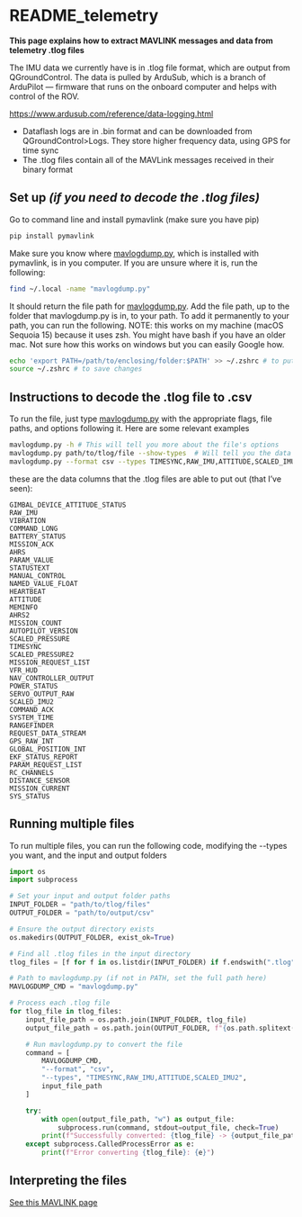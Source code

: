 # README_telemetry

**This page explains how to extract MAVLINK messages and data from telemetry .tlog files**

The IMU data we currently have is in .tlog file format, which are output from QGroundControl. The data is pulled by ArduSub, which is a branch of ArduPilot — firmware that runs on the onboard computer and helps with control of the ROV. 

https://www.ardusub.com/reference/data-logging.html

- Dataflash logs are in .bin format and can be downloaded from QGroundControl>Logs. They store higher frequency data, using GPS for time sync
- The .tlog files contain all of the MAVLink messages received in their binary format

## Set up *(if you need to decode the .tlog files)*

Go to command line and install pymavlink (make sure you have pip)

```bash
pip install pymavlink
```

Make sure you know where [mavlogdump.py](http://mavlogdump.py), which is installed with pymavlink, is in you computer. If you are unsure where it is, run the following:

```bash
find ~/.local -name "mavlogdump.py"
```

It should return the file path for [mavlogdump.py](http://mavlogdump.py). Add the file path, up to the folder that mavlogdump.py is in, to your path. To add it permanently to your path, you can run the following. NOTE: this works on my machine (macOS Sequoia 15) because it uses zsh. You might have bash if you have an older mac. Not sure how this works on windows but you can easily Google how. 

```bash
echo 'export PATH=/path/to/enclosing/folder:$PATH' >> ~/.zshrc # to put this in your terminal path file
source ~/.zshrc # to save changes
```

## Instructions to decode the .tlog file to .csv

To run the file, just type [mavlogdump.py](http://mavlogdump.py) with the appropriate flags, file paths, and options following it. Here are some relevant examples

```bash
mavlogdump.py -h # This will tell you more about the file's options
mavlogdump.py path/to/tlog/file --show-types  # Will tell you the data columns that the tlog file has
mavlogdump.py --format csv --types TIMESYNC,RAW_IMU,ATTITUDE,SCALED_IMU2,GPS_RAW_INT,GLOBAL_POSITION_INT  path/to/file.tlog > output/path/file.csv #This will put out these types into an output .csv file  
```

these are the data columns that the .tlog files are able to put out (that I’ve seen):

```
GIMBAL_DEVICE_ATTITUDE_STATUS
RAW_IMU
VIBRATION
COMMAND_LONG
BATTERY_STATUS
MISSION_ACK
AHRS
PARAM_VALUE
STATUSTEXT
MANUAL_CONTROL
NAMED_VALUE_FLOAT
HEARTBEAT
ATTITUDE
MEMINFO
AHRS2
MISSION_COUNT
AUTOPILOT_VERSION
SCALED_PRESSURE
TIMESYNC
SCALED_PRESSURE2
MISSION_REQUEST_LIST
VFR_HUD
NAV_CONTROLLER_OUTPUT
POWER_STATUS
SERVO_OUTPUT_RAW
SCALED_IMU2
COMMAND_ACK
SYSTEM_TIME
RANGEFINDER
REQUEST_DATA_STREAM
GPS_RAW_INT
GLOBAL_POSITION_INT
EKF_STATUS_REPORT
PARAM_REQUEST_LIST
RC_CHANNELS
DISTANCE_SENSOR
MISSION_CURRENT
SYS_STATUS
```

## Running multiple files

To run multiple files, you can run the following code, modifying the --types you want, and the input and output folders
```python
import os
import subprocess

# Set your input and output folder paths
INPUT_FOLDER = "path/to/tlog/files"
OUTPUT_FOLDER = "path/to/output/csv"

# Ensure the output directory exists
os.makedirs(OUTPUT_FOLDER, exist_ok=True)

# Find all .tlog files in the input directory
tlog_files = [f for f in os.listdir(INPUT_FOLDER) if f.endswith(".tlog")]

# Path to mavlogdump.py (if not in PATH, set the full path here)
MAVLOGDUMP_CMD = "mavlogdump.py"

# Process each .tlog file
for tlog_file in tlog_files:
    input_file_path = os.path.join(INPUT_FOLDER, tlog_file)
    output_file_path = os.path.join(OUTPUT_FOLDER, f"{os.path.splitext(tlog_file)[0]}.csv")

    # Run mavlogdump.py to convert the file
    command = [
        MAVLOGDUMP_CMD,
        "--format", "csv",
        "--types", "TIMESYNC,RAW_IMU,ATTITUDE,SCALED_IMU2",
        input_file_path
    ]

    try:
        with open(output_file_path, "w") as output_file:
            subprocess.run(command, stdout=output_file, check=True)
        print(f"Successfully converted: {tlog_file} -> {output_file_path}")
    except subprocess.CalledProcessError as e:
        print(f"Error converting {tlog_file}: {e}")
```

## Interpreting the files
[See this MAVLINK page](https://mavlink.io/en/messages/common.html)
